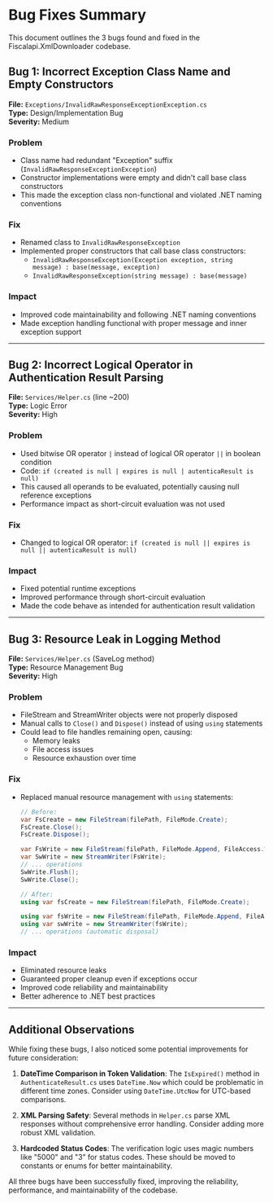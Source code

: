# Bug Fixes Summary

This document outlines the 3 bugs found and fixed in the Fiscalapi.XmlDownloader codebase.

## Bug 1: Incorrect Exception Class Name and Empty Constructors

**File:** `Exceptions/InvalidRawResponseExceptionException.cs`  
**Type:** Design/Implementation Bug  
**Severity:** Medium

### Problem
- Class name had redundant "Exception" suffix (`InvalidRawResponseExceptionException`)
- Constructor implementations were empty and didn't call base class constructors
- This made the exception class non-functional and violated .NET naming conventions

### Fix
- Renamed class to `InvalidRawResponseException`
- Implemented proper constructors that call base class constructors:
  - `InvalidRawResponseException(Exception exception, string message) : base(message, exception)`
  - `InvalidRawResponseException(string message) : base(message)`

### Impact
- Improved code maintainability and following .NET naming conventions
- Made exception handling functional with proper message and inner exception support

---

## Bug 2: Incorrect Logical Operator in Authentication Result Parsing

**File:** `Services/Helper.cs` (line ~200)  
**Type:** Logic Error  
**Severity:** High

### Problem
- Used bitwise OR operator `|` instead of logical OR operator `||` in boolean condition
- Code: `if (created is null | expires is null | autenticaResult is null)`
- This caused all operands to be evaluated, potentially causing null reference exceptions
- Performance impact as short-circuit evaluation was not used

### Fix
- Changed to logical OR operator: `if (created is null || expires is null || autenticaResult is null)`

### Impact
- Fixed potential runtime exceptions
- Improved performance through short-circuit evaluation
- Made the code behave as intended for authentication result validation

---

## Bug 3: Resource Leak in Logging Method

**File:** `Services/Helper.cs` (SaveLog method)  
**Type:** Resource Management Bug  
**Severity:** High

### Problem
- FileStream and StreamWriter objects were not properly disposed
- Manual calls to `Close()` and `Dispose()` instead of using `using` statements
- Could lead to file handles remaining open, causing:
  - Memory leaks
  - File access issues
  - Resource exhaustion over time

### Fix
- Replaced manual resource management with `using` statements:
  ```csharp
  // Before:
  var FsCreate = new FileStream(filePath, FileMode.Create);
  FsCreate.Close();
  FsCreate.Dispose();
  
  var FsWrite = new FileStream(filePath, FileMode.Append, FileAccess.Write);
  var SwWrite = new StreamWriter(FsWrite);
  // ... operations
  SwWrite.Flush();
  SwWrite.Close();
  
  // After:
  using var fsCreate = new FileStream(filePath, FileMode.Create);
  
  using var fsWrite = new FileStream(filePath, FileMode.Append, FileAccess.Write);
  using var swWrite = new StreamWriter(fsWrite);
  // ... operations (automatic disposal)
  ```

### Impact
- Eliminated resource leaks
- Guaranteed proper cleanup even if exceptions occur
- Improved code reliability and maintainability
- Better adherence to .NET best practices

---

## Additional Observations

While fixing these bugs, I also noticed some potential improvements for future consideration:

1. **DateTime Comparison in Token Validation**: The `IsExpired()` method in `AuthenticateResult.cs` uses `DateTime.Now` which could be problematic in different time zones. Consider using `DateTime.UtcNow` for UTC-based comparisons.

2. **XML Parsing Safety**: Several methods in `Helper.cs` parse XML responses without comprehensive error handling. Consider adding more robust XML validation.

3. **Hardcoded Status Codes**: The verification logic uses magic numbers like "5000" and "3" for status codes. These should be moved to constants or enums for better maintainability.

All three bugs have been successfully fixed, improving the reliability, performance, and maintainability of the codebase.